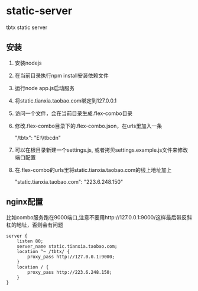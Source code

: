 static-server
=============

tbtx static server

## 安装

1. 安装nodejs

2. 在当前目录执行npm install安装依赖文件

3. 运行node app.js启动服务

4. 将static.tianxia.taobao.com绑定到127.0.0.1

5. 访问一个文件，会在当前目录生成.flex-combo目录

6. 修改.flex-combo目录下的.flex-combo.json，在urls里加入一条

    "/tbtx": "E:\\\\tbcdn"

7. 可以在根目录新建一个settings.js, 或者拷贝settings.example.js文件来修改端口配置

8. 在.flex-combo的urls里将static.tianxia.taobao.com的线上地址加上

    "static.tianxia.taobao.com": "223.6.248.150"

## nginx配置

比如combo服务跑在9000端口,注意不要用http://127.0.0.1:9000/这样最后带反斜杠的地址，否则会有问题

    server {
        listen 80;
        server_name static.tianxia.taobao.com;
        location ^~ /tbtx/ {
            proxy_pass http://127.0.0.1:9000;
        }
        location / {
            proxy_pass http://223.6.248.150;
        }
    }
